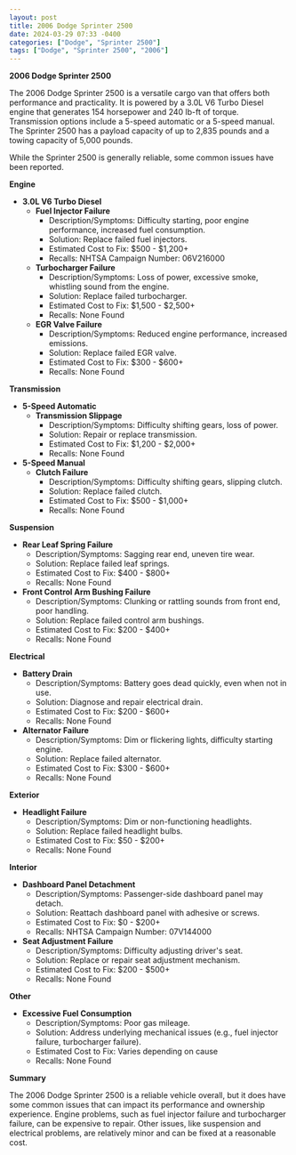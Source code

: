 ```yaml
---
layout: post
title: 2006 Dodge Sprinter 2500
date: 2024-03-29 07:33 -0400
categories: ["Dodge", "Sprinter 2500"]
tags: ["Dodge", "Sprinter 2500", "2006"]
---
```

**2006 Dodge Sprinter 2500**

The 2006 Dodge Sprinter 2500 is a versatile cargo van that offers both performance and practicality. It is powered by a 3.0L V6 Turbo Diesel engine that generates 154 horsepower and 240 lb-ft of torque. Transmission options include a 5-speed automatic or a 5-speed manual. The Sprinter 2500 has a payload capacity of up to 2,835 pounds and a towing capacity of 5,000 pounds.

While the Sprinter 2500 is generally reliable, some common issues have been reported.

**Engine**

* **3.0L V6 Turbo Diesel**
    * **Fuel Injector Failure**
        * Description/Symptoms: Difficulty starting, poor engine performance, increased fuel consumption.
        * Solution: Replace failed fuel injectors.
        * Estimated Cost to Fix: $500 - $1,200+
        * Recalls: NHTSA Campaign Number: 06V216000
    * **Turbocharger Failure**
        * Description/Symptoms: Loss of power, excessive smoke, whistling sound from the engine.
        * Solution: Replace failed turbocharger.
        * Estimated Cost to Fix: $1,500 - $2,500+
        * Recalls: None Found
    * **EGR Valve Failure**
        * Description/Symptoms: Reduced engine performance, increased emissions.
        * Solution: Replace failed EGR valve.
        * Estimated Cost to Fix: $300 - $600+
        * Recalls: None Found

**Transmission**

* **5-Speed Automatic**
    * **Transmission Slippage**
        * Description/Symptoms: Difficulty shifting gears, loss of power.
        * Solution: Repair or replace transmission.
        * Estimated Cost to Fix: $1,200 - $2,000+
        * Recalls: None Found
* **5-Speed Manual**
    * **Clutch Failure**
        * Description/Symptoms: Difficulty shifting gears, slipping clutch.
        * Solution: Replace failed clutch.
        * Estimated Cost to Fix: $500 - $1,000+
        * Recalls: None Found

**Suspension**

* **Rear Leaf Spring Failure**
    * Description/Symptoms: Sagging rear end, uneven tire wear.
    * Solution: Replace failed leaf springs.
    * Estimated Cost to Fix: $400 - $800+
    * Recalls: None Found
* **Front Control Arm Bushing Failure**
    * Description/Symptoms: Clunking or rattling sounds from front end, poor handling.
    * Solution: Replace failed control arm bushings.
    * Estimated Cost to Fix: $200 - $400+
    * Recalls: None Found

**Electrical**

* **Battery Drain**
    * Description/Symptoms: Battery goes dead quickly, even when not in use.
    * Solution: Diagnose and repair electrical drain.
    * Estimated Cost to Fix: $200 - $600+
    * Recalls: None Found
* **Alternator Failure**
    * Description/Symptoms: Dim or flickering lights, difficulty starting engine.
    * Solution: Replace failed alternator.
    * Estimated Cost to Fix: $300 - $600+
    * Recalls: None Found

**Exterior**

* **Headlight Failure**
    * Description/Symptoms: Dim or non-functioning headlights.
    * Solution: Replace failed headlight bulbs.
    * Estimated Cost to Fix: $50 - $200+
    * Recalls: None Found

**Interior**

* **Dashboard Panel Detachment**
    * Description/Symptoms: Passenger-side dashboard panel may detach.
    * Solution: Reattach dashboard panel with adhesive or screws.
    * Estimated Cost to Fix: $0 - $200+
    * Recalls: NHTSA Campaign Number: 07V144000
* **Seat Adjustment Failure**
    * Description/Symptoms: Difficulty adjusting driver's seat.
    * Solution: Replace or repair seat adjustment mechanism.
    * Estimated Cost to Fix: $200 - $500+
    * Recalls: None Found

**Other**

* **Excessive Fuel Consumption**
    * Description/Symptoms: Poor gas mileage.
    * Solution: Address underlying mechanical issues (e.g., fuel injector failure, turbocharger failure).
    * Estimated Cost to Fix: Varies depending on cause
    * Recalls: None Found

**Summary**

The 2006 Dodge Sprinter 2500 is a reliable vehicle overall, but it does have some common issues that can impact its performance and ownership experience. Engine problems, such as fuel injector failure and turbocharger failure, can be expensive to repair. Other issues, like suspension and electrical problems, are relatively minor and can be fixed at a reasonable cost.
